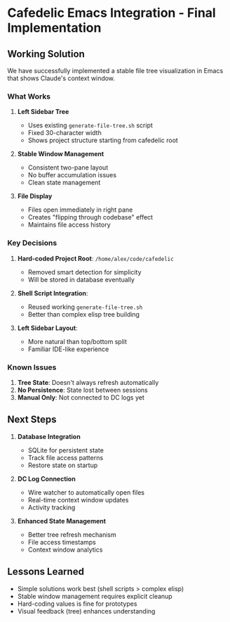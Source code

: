 # Cafedelic Emacs Integration - Final Implementation

## Working Solution

We have successfully implemented a stable file tree visualization in Emacs that shows Claude's context window.

### What Works

1. **Left Sidebar Tree**
   - Uses existing `generate-file-tree.sh` script
   - Fixed 30-character width
   - Shows project structure starting from cafedelic root

2. **Stable Window Management**
   - Consistent two-pane layout
   - No buffer accumulation issues
   - Clean state management

3. **File Display**
   - Files open immediately in right pane
   - Creates "flipping through codebase" effect
   - Maintains file access history

### Key Decisions

1. **Hard-coded Project Root**: `/home/alex/code/cafedelic`
   - Removed smart detection for simplicity
   - Will be stored in database eventually

2. **Shell Script Integration**: 
   - Reused working `generate-file-tree.sh`
   - Better than complex elisp tree building

3. **Left Sidebar Layout**:
   - More natural than top/bottom split
   - Familiar IDE-like experience

### Known Issues

1. **Tree State**: Doesn't always refresh automatically
2. **No Persistence**: State lost between sessions
3. **Manual Only**: Not connected to DC logs yet

## Next Steps

1. **Database Integration**
   - SQLite for persistent state
   - Track file access patterns
   - Restore state on startup

2. **DC Log Connection**
   - Wire watcher to automatically open files
   - Real-time context window updates
   - Activity tracking

3. **Enhanced State Management**
   - Better tree refresh mechanism
   - File access timestamps
   - Context window analytics

## Lessons Learned

- Simple solutions work best (shell scripts > complex elisp)
- Stable window management requires explicit cleanup
- Hard-coding values is fine for prototypes
- Visual feedback (tree) enhances understanding
